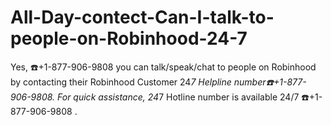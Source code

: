 # All-Day-contect-Can-I-talk-to-people-on-Robinhood-24-7
Yes, ️️☎️+1-877-906-9808 you can talk/speak/chat to people on Robinhood by contacting their Robinhood Customer 24*7 Helpline number☎️+1-877-906-9808. For quick assistance, 24*7 Hotline number is available 24/7 ☎️+1-877-906-9808 .

